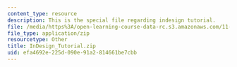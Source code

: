 ```yaml
---
content_type: resource
description: This is the special file regarding indesign tutorial.
file: /media/https%3A/open-learning-course-data-rc.s3.amazonaws.com/11-123-big-plans-and-mega-urban-landscapes-spring-2014/efa4692e225d090e91a2814661be7cbb_InDesign_Tutorial.zip
file_type: application/zip
resourcetype: Other
title: InDesign_Tutorial.zip
uid: efa4692e-225d-090e-91a2-814661be7cbb
---
```

